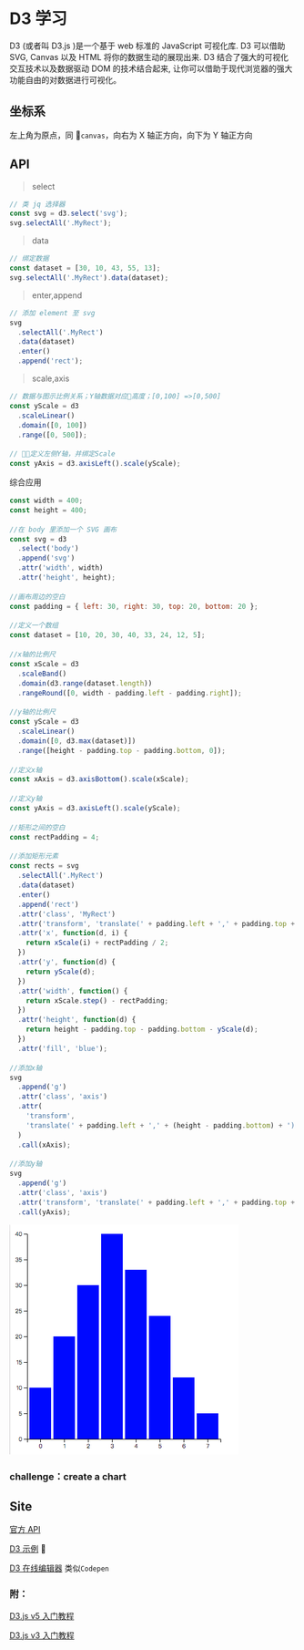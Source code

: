 # D3 学习

D3 (或者叫 D3.js )是一个基于 web 标准的 JavaScript 可视化库. D3 可以借助 SVG, Canvas 以及 HTML 将你的数据生动的展现出来. D3 结合了强大的可视化交互技术以及数据驱动 DOM 的技术结合起来, 让你可以借助于现代浏览器的强大功能自由的对数据进行可视化。

## 坐标系

左上角为原点，同 `canvas`，向右为 X 轴正方向，向下为 Y 轴正方向

## API

> select

```js
// 类 jq 选择器
const svg = d3.select('svg');
svg.selectAll('.MyRect');
```

> data

```js
// 绑定数据
const dataset = [30, 10, 43, 55, 13];
svg.selectAll('.MyRect').data(dataset);
```

> enter,append

```js
// 添加 element 至 svg
svg
  .selectAll('.MyRect')
  .data(dataset)
  .enter()
  .append('rect');
```

> scale,axis

```js
// 数据与图示比例关系；Y轴数据对应高度；[0,100] =>[0,500]
const yScale = d3
  .scaleLinear()
  .domain([0, 100])
  .range([0, 500]);

// 定义左侧Y轴，并绑定Scale
const yAxis = d3.axisLeft().scale(yScale);
```

综合应用

```js
const width = 400;
const height = 400;

//在 body 里添加一个 SVG 画布
const svg = d3
  .select('body')
  .append('svg')
  .attr('width', width)
  .attr('height', height);

//画布周边的空白
const padding = { left: 30, right: 30, top: 20, bottom: 20 };

//定义一个数组
const dataset = [10, 20, 30, 40, 33, 24, 12, 5];

//x轴的比例尺
const xScale = d3
  .scaleBand()
  .domain(d3.range(dataset.length))
  .rangeRound([0, width - padding.left - padding.right]);

//y轴的比例尺
const yScale = d3
  .scaleLinear()
  .domain([0, d3.max(dataset)])
  .range([height - padding.top - padding.bottom, 0]);

//定义x轴
const xAxis = d3.axisBottom().scale(xScale);

//定义y轴
const yAxis = d3.axisLeft().scale(yScale);

//矩形之间的空白
const rectPadding = 4;

//添加矩形元素
const rects = svg
  .selectAll('.MyRect')
  .data(dataset)
  .enter()
  .append('rect')
  .attr('class', 'MyRect')
  .attr('transform', 'translate(' + padding.left + ',' + padding.top + ')')
  .attr('x', function(d, i) {
    return xScale(i) + rectPadding / 2;
  })
  .attr('y', function(d) {
    return yScale(d);
  })
  .attr('width', function() {
    return xScale.step() - rectPadding;
  })
  .attr('height', function(d) {
    return height - padding.top - padding.bottom - yScale(d);
  })
  .attr('fill', 'blue');

//添加x轴
svg
  .append('g')
  .attr('class', 'axis')
  .attr(
    'transform',
    'translate(' + padding.left + ',' + (height - padding.bottom) + ')'
  )
  .call(xAxis);

//添加y轴
svg
  .append('g')
  .attr('class', 'axis')
  .attr('transform', 'translate(' + padding.left + ',' + padding.top + ')')
  .call(yAxis);
```

![rect](/assets/rect.png)

### challenge：create a chart

## Site

[官方 API](https://github.com/d3/d3/blob/master/API.md)

[D3 示例](https://bl.ocks.org/) 

[D3 在线编辑器](http://blockbuilder.org/) 类似`Codepen`

### 附：

[D3.js v5 入门教程](https://blog.csdn.net/qq_34414916/article/details/80026029)

[D3.js v3 入门教程](http://wiki.jikexueyuan.com/project/d3wiki/introduction.html)
